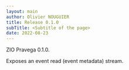 ```yaml
---
layout: main
author: Olivier NOUGUIER
title: Release 0.1.0
subTitle: <Subtitle of the page>
date: 2022-08-23
---
```

ZIO Pravega 0.1.0. 

Exposes an event read (event metadata) stream.